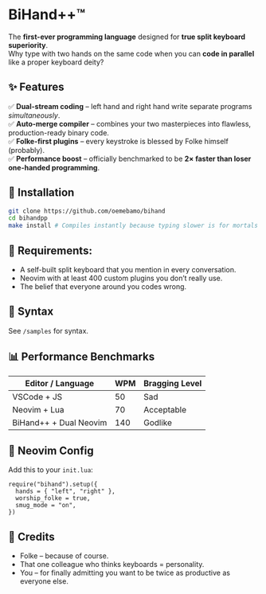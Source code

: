 # BiHand++™

The **first-ever programming language** designed for **true split keyboard superiority**.  
Why type with two hands on the same code when you can **code in parallel** like a proper keyboard deity?

## ✨ Features

✅ **Dual-stream coding** – left hand and right hand write separate programs *simultaneously*.  
✅ **Auto-merge compiler** – combines your two masterpieces into flawless, production-ready binary code.  
✅ **Folke-first plugins** – every keystroke is blessed by Folke himself (probably).  
✅ **Performance boost** – officially benchmarked to be **2× faster than loser one-handed programming**.

## 🚀 Installation

```bash
git clone https://github.com/oemebamo/bihand
cd bihandpp
make install # Compiles instantly because typing slower is for mortals
```

## 🧱 Requirements:

- A self-built split keyboard that you mention in every conversation.
- Neovim with at least 400 custom plugins you don’t really use.
- The belief that everyone around you codes wrong.

## 🧠 Syntax
See `/samples` for syntax.

## 📊 Performance Benchmarks

| Editor / Language    | WPM | Bragging Level |
| -------- | ------- | ------- |
| VSCode + JS  | 50    | Sad |
| Neovim + Lua | 70     | Acceptable |
| BiHand++ + Dual Neovim    | 140    | Godlike |

## 🔌 Neovim Config
Add this to your `init.lua`:

```
require("bihand").setup({
  hands = { "left", "right" },
  worship_folke = true,
  smug_mode = "on",
})
```

## 🙏 Credits

- Folke – because of course.
- That one colleague who thinks keyboards = personality.
- You – for finally admitting you want to be twice as productive as everyone else.